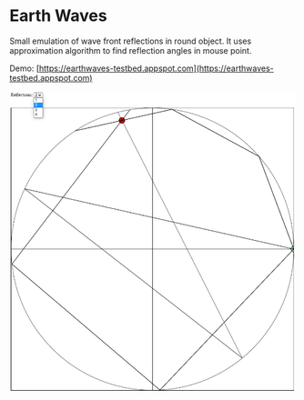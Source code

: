 # Earth Waves
Small emulation of wave front reflections in round object.
It uses approximation algorithm to find reflection angles in mouse point.

Demo: [https://earthwaves-testbed.appspot.com](https://earthwaves-testbed.appspot.com)

![alt tag](https://raw.githubusercontent.com/mcfly722/EarthWaves/master/pic1.png?raw=true)
